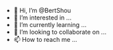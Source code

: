 - 👋 Hi, I’m @BertShou
- 👀 I’m interested in ...
- 🌱 I’m currently learning ...
- 💞️ I’m looking to collaborate on ...
- 📫 How to reach me ...

<!---
BertShou/BertShou is a ✨ special ✨ repository because its `README.md` (this file) appears on your GitHub profile.
You can click the Preview link to take a look at your changes.
--->

